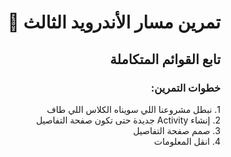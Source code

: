 <div dir = "rtl">

#   تمرين مسار الأندرويد الثالث 💚
## تابع القوائم المتكاملة

### خطوات التمرين:
&#x202b;1. نبطل مشروعنا اللي سويناه الكلاس اللي طاف
<br>
&#x202b;2. إنشاء Activity جديدة حتى تكون صفحة التفاصيل
<br>
&#x202b;3. صمم صفحة التفاصيل
<br>
&#x202b;4. انقل المعلومات 
<br>

